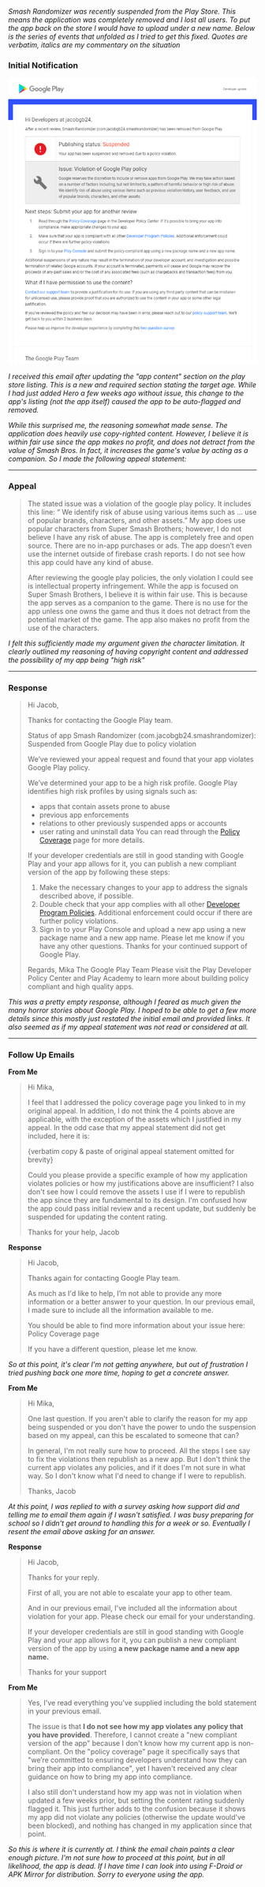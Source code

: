 _Smash Randomizer was recently suspended from the Play Store. This means the application was completely removed and I lost all users.
To put the app back on the store I would have to upload under a new name. Below is the series of events that unfolded as I tried
to get this fixed. Quotes are verbatim, italics are my commentary on the situation_

### Initial Notification

![suspension email](images/app_suspended.png)


_I received this email after updating the "app content" section on the play store listing. This is a new and required section stating 
the target age. While I had just added Hero a few weeks ago without issue, this change to the app's listing (not the app itself) 
caused the app to be auto-flagged and removed._

_While this surprised me, the reasoning somewhat made sense. The application does heavily use copy-righted content. However, I believe it
is within fair use since the app makes no profit, and does not detract from the value of Smash Bros. In fact, it increases the game's 
value by acting as a companion. So I made the following appeal statement:_

---

### Appeal

> The stated issue was a violation of the google play policy. It includes this line: “ We identify risk of abuse using various items such as ... use of popular brands, characters, and other assets.” My app does use popular characters from Super Smash Brothers; however, I do not believe I have any risk of abuse. The app is completely free and open source. There are no in-app purchases or ads. The app doesn’t even use the internet outside of firebase crash reports. I do not see how this app could have any kind of abuse. 
>  
> After reviewing the google play policies, the only violation I could see is intellectual property infringement. While the app is focused on Super Smash Brothers, I believe it is within fair use. This is because the app serves as a companion to the game. There is no use for the app unless one owns the game and thus it does not detract from the potential market of the game. The app also makes no profit from the use of the characters. 

_I felt this sufficiently made my argument given the character limitation. It clearly outlined my reasoning of having copyright content
and addressed the possibility of my app being "high risk"_

---

### Response

> Hi Jacob,
> 
> Thanks for contacting the Google Play team.
> 
> Status of app Smash Randomizer (com.jacobgb24.smashrandomizer): Suspended from Google Play due to policy violation
> 
> We’ve reviewed your appeal request and found that your app violates Google Play policy.
>
> We’ve determined your app to be a high risk profile. Google Play identifies high risk profiles by using signals such as:
> 
> * apps that contain assets prone to abuse
> * previous app enforcements
> * relations to other previously suspended apps or accounts
> * user rating and uninstall data
> You can read through the [Policy Coverage](https://play.google.com/about/enforcement/policy-coverage/) page for more details.
> 
> If your developer credentials are still in good standing with Google Play and your app allows for it, you can publish a new compliant version of the app by following these steps:
> 
> 1. Make the necessary changes to your app to address the signals described above, if possible.
> 2. Double check that your app complies with all other [Developer Program Policies](https://play.google.com/about/developer-content-policy/). Additional enforcement could occur if there are further policy violations.
> 3. Sign in to your Play Console and upload a new app using a new package name and a new app name.
> Please let me know if you have any other questions. Thanks for your continued support of Google Play.
> 
> Regards,
> Mika
> The Google Play Team
> Please visit the Play Developer Policy Center and Play Academy to learn more about building policy compliant and high quality apps. 

_This was a pretty empty response, although I feared as much given the many horror stories about Google Play. I hoped to be able to get
a few more details since this mostly just restated the initial email and provided links. It also seemed as if my appeal statement was
not read or considered at all._

---

### Follow Up Emails

**From Me**
> Hi Mika,
> 
> I feel that I addressed the policy coverage page you linked to in my original appeal. In addition, I do not think the 4 points above are applicable, with the exception of the assets which I justified in my appeal. In the odd case that my appeal statement did not get included, here it is:
>
> {verbatim copy & paste of original appeal statement omitted for brevity}
> 
> Could you please provide a specific example of how my application violates policies or how my justifications above are insufficient? I also don't see how I could remove the assets I use if I were to republish the app since they are fundamental to its design. 
> I'm confused how the app could pass initial review and a recent update, but suddenly be suspended for updating the content rating.
> 
> Thanks for your help,
> Jacob

**Response**

> Hi Jacob,
> 
> Thanks again for contacting Google Play team.
> 
> As much as I'd like to help, I’m not able to provide any more information or a better answer to your question. In our previous email, I made sure to include all the information available to me.
> 
> You should be able to find more information about your issue here: Policy Coverage page
> 
> If you have a different question, please let me know.

_So at this point, it's clear I'm not getting anywhere, but out of frustration I tried pushing back one more time, hoping to get
a concrete answer._

**From Me**

> Hi Mika,
> 
> One last question. If you aren't able to clarify the reason for my app being suspended or you don't have the power to undo the suspension based on my appeal, can this be escalated to someone that can?
> 
> In general, I'm not really sure how to proceed. All the steps I see say to fix the violations then republish as a new app. But I don't think the current app violates any policies, and if it does I'm not sure in what way. So I don't know what I'd need to change if I were to republish. 
> 
> Thanks,
> Jacob

_At this point, I was replied to with a survey asking how support did and telling me to email them again if I wasn't satisfied. I
was busy preparing for school so I didn't get around to handling this for a week or so. Eventually I resent the email above asking for 
an answer._

**Response**

> Hi Jacob,
> 
> Thanks for your reply.
> 
> First of all, you are not able to escalate your app to other team. 
> 
> And in our previous email, I've included all the information about violation for your app. Please check our email for your understanding. 
> 
> If your developer credentials are still in good standing with Google Play and your app allows for it, you can publish a new compliant version of the app by using **a new package name and a new app name.**
> 
> Thanks for your support 

**From Me**

> Yes, I've read everything you've supplied including the bold statement in your previous email.
> 
> The issue is that **I do not see how my app violates any policy that you have provided**. Therefore, I cannot create a "new compliant version of the app" because I don't know how my current app is non-compliant. 
> On the "policy coverage" page it specifically says that "we’re committed to ensuring developers understand how they can bring their app into compliance", yet I haven't received any clear guidance on how to bring my app into compliance. 
> 
> I also still don't understand how my app was not in violation when updated a few weeks prior, but setting the content rating suddenly flagged it. This just further adds to the confusion because it shows my app did not violate any policies (otherwise the update would've been blocked), and nothing has changed in my application since that point.

_So this is where it is currently at. I think the email chain paints a clear enough picture. I'm not sure how to proceed at this point,
but in all likelihood, the app is dead. If I have time I can look into using F-Droid or APK Mirror for distribution. Sorry to everyone
using the app._
